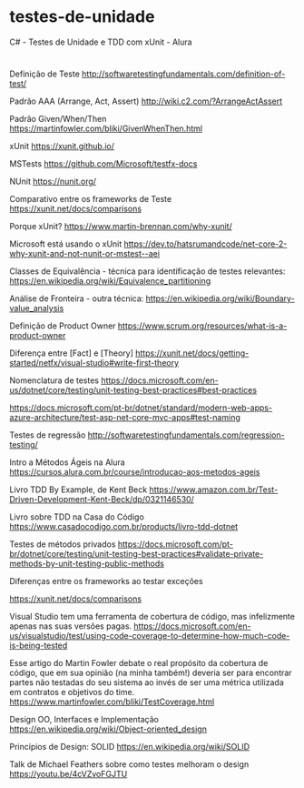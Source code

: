 # testes-de-unidade
C# - Testes de Unidade e TDD com xUnit - Alura
#
Definição de Teste
http://softwaretestingfundamentals.com/definition-of-test/

Padrão AAA (Arrange, Act, Assert)
http://wiki.c2.com/?ArrangeActAssert

Padrão Given/When/Then
https://martinfowler.com/bliki/GivenWhenThen.html

xUnit
https://xunit.github.io/

MSTests
https://github.com/Microsoft/testfx-docs

NUnit
https://nunit.org/

Comparativo entre os frameworks de Teste
https://xunit.net/docs/comparisons

Porque xUnit?
https://www.martin-brennan.com/why-xunit/

Microsoft está usando o xUnit
https://dev.to/hatsrumandcode/net-core-2-why-xunit-and-not-nunit-or-mstest--aei

Classes de Equivalência - técnica para identificação de testes relevantes:
https://en.wikipedia.org/wiki/Equivalence_partitioning

Análise de Fronteira - outra técnica:
https://en.wikipedia.org/wiki/Boundary-value_analysis

Definição de Product Owner
https://www.scrum.org/resources/what-is-a-product-owner

Diferença entre [Fact] e [Theory]
https://xunit.net/docs/getting-started/netfx/visual-studio#write-first-theory

Nomenclatura de testes
https://docs.microsoft.com/en-us/dotnet/core/testing/unit-testing-best-practices#best-practices

https://docs.microsoft.com/pt-br/dotnet/standard/modern-web-apps-azure-architecture/test-asp-net-core-mvc-apps#test-naming

Testes de regressão
http://softwaretestingfundamentals.com/regression-testing/

Intro a Métodos Ágeis na Alura
https://cursos.alura.com.br/course/introducao-aos-metodos-ageis

Livro TDD By Example, de Kent Beck
https://www.amazon.com.br/Test-Driven-Development-Kent-Beck/dp/0321146530/

Livro sobre TDD na Casa do Código
https://www.casadocodigo.com.br/products/livro-tdd-dotnet

Testes de métodos privados
https://docs.microsoft.com/pt-br/dotnet/core/testing/unit-testing-best-practices#validate-private-methods-by-unit-testing-public-methods

Diferenças entre os frameworks ao testar exceções

https://xunit.net/docs/comparisons

Visual Studio tem uma ferramenta de cobertura de código, mas infelizmente apenas nas suas versões pagas.
https://docs.microsoft.com/en-us/visualstudio/test/using-code-coverage-to-determine-how-much-code-is-being-tested

Esse artigo do Martin Fowler debate o real propósito da cobertura de código, que em sua opinião (na minha também!) deveria ser para encontrar partes não 
testadas do seu sistema ao invés de ser uma métrica utilizada em contratos e objetivos do time.
https://www.martinfowler.com/bliki/TestCoverage.html

Design OO, Interfaces e Implementação
https://en.wikipedia.org/wiki/Object-oriented_design

Princípios de Design: SOLID
https://en.wikipedia.org/wiki/SOLID

Talk de Michael Feathers sobre como testes melhoram o design
https://youtu.be/4cVZvoFGJTU
